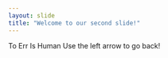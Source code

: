 ```yaml
---
layout: slide
title: "Welcome to our second slide!"
---
```

To Err Is Human
Use the left arrow to go back!
